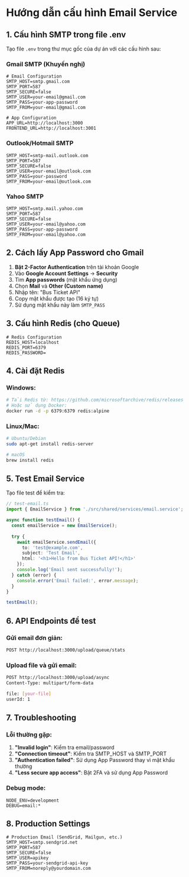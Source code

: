 # Hướng dẫn cấu hình Email Service

## 1. Cấu hình SMTP trong file .env

Tạo file `.env` trong thư mục gốc của dự án với các cấu hình sau:

### Gmail SMTP (Khuyến nghị)
```env
# Email Configuration
SMTP_HOST=smtp.gmail.com
SMTP_PORT=587
SMTP_SECURE=false
SMTP_USER=your-email@gmail.com
SMTP_PASS=your-app-password
SMTP_FROM=your-email@gmail.com

# App Configuration
APP_URL=http://localhost:3000
FRONTEND_URL=http://localhost:3001
```

### Outlook/Hotmail SMTP
```env
SMTP_HOST=smtp-mail.outlook.com
SMTP_PORT=587
SMTP_SECURE=false
SMTP_USER=your-email@outlook.com
SMTP_PASS=your-password
SMTP_FROM=your-email@outlook.com
```

### Yahoo SMTP
```env
SMTP_HOST=smtp.mail.yahoo.com
SMTP_PORT=587
SMTP_SECURE=false
SMTP_USER=your-email@yahoo.com
SMTP_PASS=your-app-password
SMTP_FROM=your-email@yahoo.com
```

## 2. Cách lấy App Password cho Gmail

1. **Bật 2-Factor Authentication** trên tài khoản Google
2. Vào **Google Account Settings** → **Security**
3. Tìm **App passwords** (mật khẩu ứng dụng)
4. Chọn **Mail** và **Other (Custom name)**
5. Nhập tên: "Bus Ticket API"
6. Copy mật khẩu được tạo (16 ký tự)
7. Sử dụng mật khẩu này làm `SMTP_PASS`

## 3. Cấu hình Redis (cho Queue)

```env
# Redis Configuration
REDIS_HOST=localhost
REDIS_PORT=6379
REDIS_PASSWORD=
```

## 4. Cài đặt Redis

### Windows:
```bash
# Tải Redis từ: https://github.com/microsoftarchive/redis/releases
# Hoặc sử dụng Docker:
docker run -d -p 6379:6379 redis:alpine
```

### Linux/Mac:
```bash
# Ubuntu/Debian
sudo apt-get install redis-server

# macOS
brew install redis
```

## 5. Test Email Service

Tạo file test để kiểm tra:

```typescript
// test-email.ts
import { EmailService } from './src/shared/services/email.service';

async function testEmail() {
  const emailService = new EmailService();
  
  try {
    await emailService.sendEmail({
      to: 'test@example.com',
      subject: 'Test Email',
      html: '<h1>Hello from Bus Ticket API!</h1>'
    });
    console.log('Email sent successfully!');
  } catch (error) {
    console.error('Email failed:', error.message);
  }
}

testEmail();
```

## 6. API Endpoints để test

### Gửi email đơn giản:
```bash
POST http://localhost:3000/upload/queue/stats
```

### Upload file và gửi email:
```bash
POST http://localhost:3000/upload/async
Content-Type: multipart/form-data

file: [your-file]
userId: 1
```

## 7. Troubleshooting

### Lỗi thường gặp:

1. **"Invalid login"**: Kiểm tra email/password
2. **"Connection timeout"**: Kiểm tra SMTP_HOST và SMTP_PORT
3. **"Authentication failed"**: Sử dụng App Password thay vì mật khẩu thường
4. **"Less secure app access"**: Bật 2FA và sử dụng App Password

### Debug mode:
```env
NODE_ENV=development
DEBUG=email:*
```

## 8. Production Settings

```env
# Production Email (SendGrid, Mailgun, etc.)
SMTP_HOST=smtp.sendgrid.net
SMTP_PORT=587
SMTP_SECURE=false
SMTP_USER=apikey
SMTP_PASS=your-sendgrid-api-key
SMTP_FROM=noreply@yourdomain.com
```


